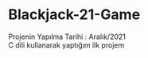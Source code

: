 # Blackjack-21-Game
Projenin Yapılma Tarihi : Aralık/2021                                                                                                                                      
C dili kullanarak yaptığım ilk projem
